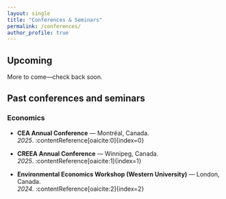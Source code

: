 ```yaml
---
layout: single
title: "Conferences & Seminars"
permalink: /conferences/
author_profile: true
---
```


## Upcoming
<p class="text-gray">More to come—check back soon.</p>

## Past conferences and seminars

### Economics
- **CEA Annual Conference** — Montréal, Canada.  
  *2025*. :contentReference[oaicite:0]{index=0}

- **CREEA Annual Conference** — Winnipeg, Canada.  
  *2025*. :contentReference[oaicite:1]{index=1}

- **Environmental Economics Workshop (Western University)** — London, Canada.  
  *2024*. :contentReference[oaicite:2]{index=2}
